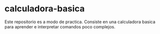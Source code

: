 # calculadora-basica
Este repositorio es a modo de practica. Consiste en una calculadora basica para aprender e interpretar comandos poco complejos. 

